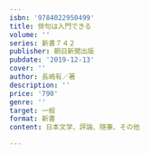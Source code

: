 ```yaml
---
isbn: '9784022950499'
title: 俳句は入門できる
volume: ''
series: 新書７４２
publisher: 朝日新聞出版
pubdate: '2019-12-13'
cover: ''
author: 長嶋有／著
description: ''
price: '790'
genre: ''
target: 一般
format: 新書
content: 日本文学、評論、随筆、その他

---
```

